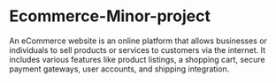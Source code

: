 # Ecommerce-Minor-project
An eCommerce website is an online platform that allows businesses or individuals to sell products or services to customers via the internet. It includes various features like product listings, a shopping cart, secure payment gateways, user accounts, and shipping integration.
